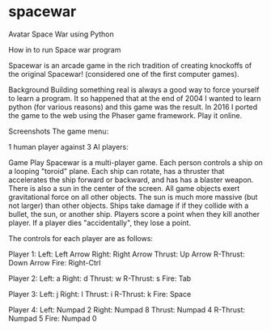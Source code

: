 # spacewar
Avatar Space War using Python

How in to run Space war program

Spacewar is an arcade game in the rich tradition of creating knockoffs of the original Spacewar! (considered one of the first computer games).

Background
Building something real is always a good way to force yourself to learn a program. It so happened that at the end of 2004 I wanted to learn python (for various reasons) and this game was the result. In 2016 I ported the game to the web using the Phaser game framework. Play it online.

Screenshots
The game menu:



1 human player against 3 AI players:



Game Play
Spacewar is a multi-player game. Each person controls a ship on a looping "toroid" plane. Each ship can rotate, has a thruster that accelerates the ship forward or backward, and has has a blaster weapon. There is also a sun in the center of the screen. All game objects exert gravitational force on all other objects. The sun is much more massive (but not larger) than other objects. Ships take damage if if they collide with a bullet, the sun, or another ship. Players score a point when they kill another player. If a player dies "accidentally", they lose a point.

The controls for each player are as follows:

Player 1:
    Left:     Left Arrow 
    Right:    Right Arrow 
    Thrust:   Up Arrow
    R-Thrust: Down Arrow
    Fire:     Right-Ctrl

Player 2:
    Left:     a
    Right:    d
    Thrust:   w
    R-Thrust: s
    Fire:     Tab

Player 3:
    Left:     j
    Right:    l
    Thrust:   i
    R-Thrust: k
    Fire:     Space

Player 4:
    Left:     Numpad 2
    Right:    Numpad 8
    Thrust:   Numpad 4
    R-Thrust: Numpad 5
    Fire:     Numpad 0
